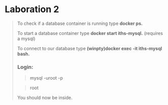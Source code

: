 # Laboration 2

> To check if a database container is running type <strong>docker ps.</strong>
>
> To start a database container type <strong>docker start iths-mysql.</strong> (requires a mysql)
>
> To connect to our database type <strong>(winpty)docker exec -it iths-mysql bash.</strong>
>
> <h3><strong>Login:</strong></h3>
>
>> mysql -uroot -p
>
>> root
>
> You should now be inside. 
